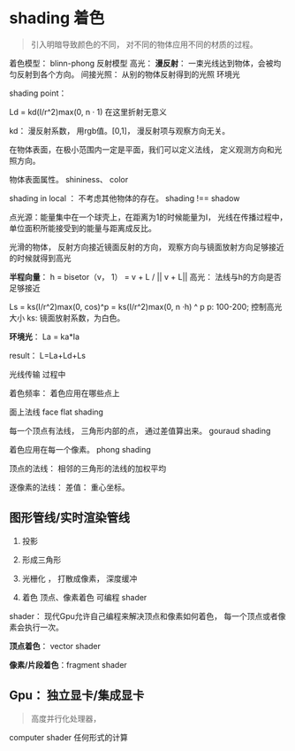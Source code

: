 # shading 着色

> 引入明暗导致颜色的不同， 对不同的物体应用不同的材质的过程。

着色模型： blinn-phong 反射模型
高光： 
**漫反射**： 一束光线达到物体，会被均匀反射到各个方向。
间接光照： 从别的物体反射得到的光照   环境光

shading point：

Ld = kd(I/r^2)max(0, n · 1) 在这里折射无意义

kd： 漫反射系数， 用rgb值。[0,1]， 漫反射项与观察方向无关。

在物体表面，在极小范围内一定是平面，我们可以定义法线， 定义观测方向和光照方向。

物体表面属性。 shininess、 color


shading in local ： 不考虑其他物体的存在。 shading !== shadow

点光源：能量集中在一个球壳上，在距离为1的时候能量为I， 光线在传播过程中， 单位面积所能接受到的能量与距离成反比。 

光滑的物体， 反射方向接近镜面反射的方向， 观察方向与镜面放射方向足够接近的时候就得到高光

**半程向量**： h = bisetor（v， 1） = v + L / || v + L||
高光： 法线与h的方向是否足够接近

Ls = ks(I/r^2)max(0, cos)^p = ks(I/r^2)max(0, n ·h) ^ p
p: 100-200; 控制高光大小
ks: 镜面放射系数，为白色。

**环境光**： La = ka*Ia

result： L=La+Ld+Ls 

光线传输 过程中 


着色频率： 着色应用在哪些点上 

面上法线  face flat shading

每一个顶点有法线， 三角形内部的点， 通过差值算出来。  gouraud shading

着色应用在每一个像素。 phong shading

顶点的法线： 相邻的三角形的法线的加权平均

逐像素的法线： 差值： 重心坐标。

## 图形管线/实时渲染管线

1. 投影

2. 形成三角形

3. 光栅化 ， 打散成像素， 深度缓冲

4. 着色  顶点、像素着色  可编程 shader

shader： 现代Gpu允许自己编程来解决顶点和像素如何着色， 每一个顶点或者像素会执行一次。

**顶点着色**： vector shader


**像素/片段着色**：fragment shader

## Gpu： 独立显卡/集成显卡
> 高度并行化处理器，

computer shader 任何形式的计算











































